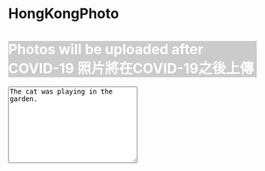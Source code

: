 # HongKongPhoto
<style> body { background-image: url('C2F5668B-17A8-48AA-8D3F-40BFD92F5B9F.jpeg'); 
background-repeat: no-repeat; 
background-attachment: fixed; 
background-size: 100% 100%; } </style> 

<style>
body1 {
color: white ; 
}
</style>
<body1>
<h1 style="background-color:rgba(0, 0, 0, 0.2);">
Photos will be uploaded after COVID-19 
照片將在COVID-19之後上傳
</h1>
</body1>

<textarea name="message" rows="10" cols="30">
The cat was playing in the garden.
</textarea>
